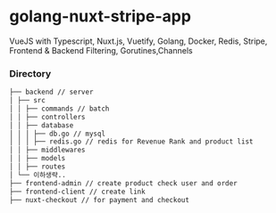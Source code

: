 # golang-nuxt-stripe-app

VueJS with Typescript, Nuxt.js, Vuetify, Golang, Docker, Redis, Stripe, Frontend & Backend Filtering, Gorutines,Channels

### Directory 

```bash
├── backend // server
│ ├── src
│ │ ├── commands // batch
│ │ ├── controllers 
│ │ ├── database
│ │ │ ├── db.go // mysql
│ │ │ ├── redis.go // redis for Revenue Rank and product list
│ │ ├── middlewares
│ │ ├── models
│ │ ├── routes
│ └── 이하생략..
├── frontend-admin // create product check user and order
├── frontend-client // create link
├── nuxt-checkout // for payment and checkout

```

